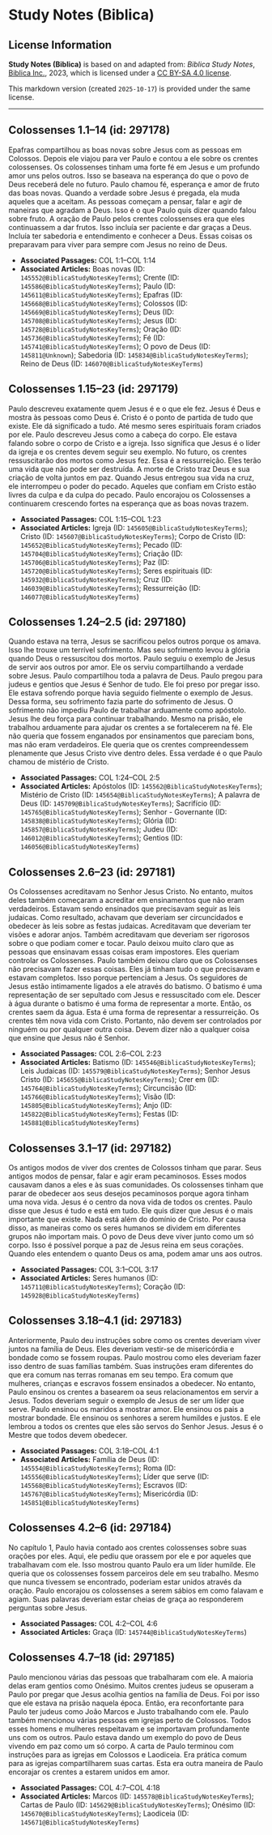 # Study Notes (Biblica)

## License Information

**Study Notes (Biblica)** is based on and adapted from: _Biblica Study Notes_, [Biblica Inc.](https://www.biblica.com/), 2023, which is licensed under a [CC BY-SA 4.0 license](https://creativecommons.org/licenses/by-sa/4.0/legalcode.en).

This markdown version (created `2025-10-17`) is provided under the same license.



--------------------------------

## Colossenses 1.1–14 (id: 297178)

Epafras compartilhou as boas novas sobre Jesus com as pessoas em Colossos. Depois ele viajou para ver Paulo e contou a ele sobre os crentes colossenses. Os colossenses tinham uma forte fé em Jesus e um profundo amor uns pelos outros. Isso se baseava na esperança do que o povo de Deus receberá dele no futuro. Paulo chamou fé, esperança e amor de fruto das boas novas. Quando a verdade sobre Jesus é pregada, ela muda aqueles que a aceitam. As pessoas começam a pensar, falar e agir de maneiras que agradam a Deus. Isso é o que Paulo quis dizer quando falou sobre fruto. A oração de Paulo pelos crentes colossenses era que eles continuassem a dar frutos. Isso incluía ser paciente e dar graças a Deus. Incluía ter sabedoria e entendimento e conhecer a Deus. Essas coisas os preparavam para viver para sempre com Jesus no reino de Deus.

* **Associated Passages:** COL 1:1–COL 1:14
* **Associated Articles:** Boas novas (ID: `145552@BiblicaStudyNotesKeyTerms`); Crente (ID: `145586@BiblicaStudyNotesKeyTerms`); Paulo (ID: `145611@BiblicaStudyNotesKeyTerms`); Epafras (ID: `145668@BiblicaStudyNotesKeyTerms`); Colossos (ID: `145669@BiblicaStudyNotesKeyTerms`); Deus (ID: `145708@BiblicaStudyNotesKeyTerms`); Jesus (ID: `145728@BiblicaStudyNotesKeyTerms`); Oração (ID: `145736@BiblicaStudyNotesKeyTerms`); Fé (ID: `145741@BiblicaStudyNotesKeyTerms`); O povo de Deus (ID: `145811@Unknown`); Sabedoria (ID: `145834@BiblicaStudyNotesKeyTerms`); Reino de Deus (ID: `146070@BiblicaStudyNotesKeyTerms`)

## Colossenses 1.15–23 (id: 297179)

Paulo descreveu exatamente quem Jesus é e o que ele fez. Jesus é Deus e mostra às pessoas como Deus é. Cristo é o ponto de partida de tudo que existe. Ele dá significado a tudo. Até mesmo seres espirituais foram criados por ele. Paulo descreveu Jesus como a cabeça do corpo. Ele estava falando sobre o corpo de Cristo e a igreja. Isso significa que Jesus é o líder da igreja e os crentes devem seguir seu exemplo. No futuro, os crentes ressuscitarão dos mortos como Jesus fez. Essa é a ressurreição. Eles terão uma vida que não pode ser destruída. A morte de Cristo traz Deus e sua criação de volta juntos em paz. Quando Jesus entregou sua vida na cruz, ele interrompeu o poder do pecado. Aqueles que confiam em Cristo estão livres da culpa e da culpa do pecado. Paulo encorajou os Colossenses a continuarem crescendo fortes na esperança que as boas novas trazem.

* **Associated Passages:** COL 1:15–COL 1:23
* **Associated Articles:** Igreja (ID: `145605@BiblicaStudyNotesKeyTerms`); Cristo (ID: `145607@BiblicaStudyNotesKeyTerms`); Corpo de Cristo (ID: `145652@BiblicaStudyNotesKeyTerms`); Pecado (ID: `145704@BiblicaStudyNotesKeyTerms`); Criação (ID: `145706@BiblicaStudyNotesKeyTerms`); Paz (ID: `145720@BiblicaStudyNotesKeyTerms`); Seres espirituais (ID: `145932@BiblicaStudyNotesKeyTerms`); Cruz (ID: `146039@BiblicaStudyNotesKeyTerms`); Ressurreição (ID: `146077@BiblicaStudyNotesKeyTerms`)

## Colossenses 1.24–2.5 (id: 297180)

Quando estava na terra, Jesus se sacrificou pelos outros porque os amava. Isso lhe trouxe um terrível sofrimento. Mas seu sofrimento levou à glória quando Deus o ressuscitou dos mortos. Paulo seguiu o exemplo de Jesus de servir aos outros por amor. Ele os serviu compartilhando a verdade sobre Jesus. Paulo compartilhou toda a palavra de Deus. Paulo pregou para judeus e gentios que Jesus é Senhor de tudo. Ele foi preso por pregar isso. Ele estava sofrendo porque havia seguido fielmente o exemplo de Jesus. Dessa forma, seu sofrimento fazia parte do sofrimento de Jesus. O sofrimento não impediu Paulo de trabalhar arduamente como apóstolo. Jesus lhe deu força para continuar trabalhando. Mesmo na prisão, ele trabalhou arduamente para ajudar os crentes a se fortalecerem na fé. Ele não queria que fossem enganados por ensinamentos que pareciam bons, mas não eram verdadeiros. Ele queria que os crentes compreendessem plenamente que Jesus Cristo vive dentro deles. Essa verdade é o que Paulo chamou de mistério de Cristo.

* **Associated Passages:** COL 1:24–COL 2:5
* **Associated Articles:** Apóstolos (ID: `145562@BiblicaStudyNotesKeyTerms`); Mistério de Cristo (ID: `145654@BiblicaStudyNotesKeyTerms`); A palavra de Deus (ID: `145709@BiblicaStudyNotesKeyTerms`); Sacrifício (ID: `145765@BiblicaStudyNotesKeyTerms`); Senhor - Governante (ID: `145838@BiblicaStudyNotesKeyTerms`); Glória (ID: `145857@BiblicaStudyNotesKeyTerms`); Judeu (ID: `146012@BiblicaStudyNotesKeyTerms`); Gentios (ID: `146056@BiblicaStudyNotesKeyTerms`)

## Colossenses 2.6–23 (id: 297181)

Os Colossenses acreditavam no Senhor Jesus Cristo. No entanto, muitos deles também começaram a acreditar em ensinamentos que não eram verdadeiros. Estavam sendo ensinados que precisavam seguir as leis judaicas. Como resultado, achavam que deveriam ser circuncidados e obedecer às leis sobre as festas judaicas. Acreditavam que deveriam ter visões e adorar anjos. Também acreditavam que deveriam ser rigorosos sobre o que podiam comer e tocar. Paulo deixou muito claro que as pessoas que ensinavam essas coisas eram impostores. Eles queriam controlar os Colossenses. Paulo também deixou claro que os Colossenses não precisavam fazer essas coisas. Eles já tinham tudo o que precisavam e estavam completos. Isso porque pertenciam a Jesus. Os seguidores de Jesus estão intimamente ligados a ele através do batismo. O batismo é uma representação de ser sepultado com Jesus e ressuscitado com ele. Descer à água durante o batismo é uma forma de representar a morte. Então, os crentes saem da água. Esta é uma forma de representar a ressurreição. Os crentes têm nova vida com Cristo. Portanto, não devem ser controlados por ninguém ou por qualquer outra coisa. Devem dizer não a qualquer coisa que ensine que Jesus não é Senhor.

* **Associated Passages:** COL 2:6–COL 2:23
* **Associated Articles:** Batismo (ID: `145546@BiblicaStudyNotesKeyTerms`); Leis Judaicas (ID: `145579@BiblicaStudyNotesKeyTerms`); Senhor Jesus Cristo (ID: `145655@BiblicaStudyNotesKeyTerms`); Crer em (ID: `145764@BiblicaStudyNotesKeyTerms`); Circuncisão (ID: `145766@BiblicaStudyNotesKeyTerms`); Visão (ID: `145805@BiblicaStudyNotesKeyTerms`); Anjo (ID: `145822@BiblicaStudyNotesKeyTerms`); Festas (ID: `145881@BiblicaStudyNotesKeyTerms`)

## Colossenses 3.1–17 (id: 297182)

Os antigos modos de viver dos crentes de Colossos tinham que parar. Seus antigos modos de pensar, falar e agir eram pecaminosos. Esses modos causavam danos a eles e às suas comunidades. Os colossenses tinham que parar de obedecer aos seus desejos pecaminosos porque agora tinham uma nova vida. Jesus é o centro da nova vida de todos os crentes. Paulo disse que Jesus é tudo e está em tudo. Ele quis dizer que Jesus é o mais importante que existe. Nada está além do domínio de Cristo. Por causa disso, as maneiras como os seres humanos se dividem em diferentes grupos não importam mais. O povo de Deus deve viver junto como um só corpo. Isso é possível porque a paz de Jesus reina em seus corações. Quando eles entendem o quanto Deus os ama, podem amar uns aos outros.

* **Associated Passages:** COL 3:1–COL 3:17
* **Associated Articles:** Seres humanos (ID: `145711@BiblicaStudyNotesKeyTerms`); Coração (ID: `145928@BiblicaStudyNotesKeyTerms`)

## Colossenses 3.18–4.1 (id: 297183)

Anteriormente, Paulo deu instruções sobre como os crentes deveriam viver juntos na família de Deus. Eles deveriam vestir\-se de misericórdia e bondade como se fossem roupas. Paulo mostrou como eles deveriam fazer isso dentro de suas famílias também. Suas instruções eram diferentes do que era comum nas terras romanas em seu tempo. Era comum que mulheres, crianças e escravos fossem ensinados a obedecer. No entanto, Paulo ensinou os crentes a basearem oa seus relacionamentos em servir a Jesus. Todos deveriam seguir o exemplo de Jesus de ser um líder que serve. Paulo ensinou os maridos a mostrar amor. Ele ensinou os pais a mostrar bondade. Ele ensinou os senhores a serem humildes e justos. E ele lembrou a todos os crentes que eles são servos do Senhor Jesus. Jesus é o Mestre que todos devem obedecer.

* **Associated Passages:** COL 3:18–COL 4:1
* **Associated Articles:** Família de Deus (ID: `145554@BiblicaStudyNotesKeyTerms`); Roma (ID: `145556@BiblicaStudyNotesKeyTerms`); Líder que serve (ID: `145568@BiblicaStudyNotesKeyTerms`); Escravos (ID: `145767@BiblicaStudyNotesKeyTerms`); Misericórdia (ID: `145851@BiblicaStudyNotesKeyTerms`)

## Colossenses 4.2–6 (id: 297184)

No capítulo 1, Paulo havia contado aos crentes colossenses sobre suas orações por eles. Aqui, ele pediu que orassem por ele e por aqueles que trabalhavam com ele. Isso mostrou quanto Paulo era um líder humilde. Ele queria que os colossenses fossem parceiros dele em seu trabalho. Mesmo que nunca tivessem se encontrado, poderiam estar unidos através da oração. Paulo encorajou os colossenses a serem sábios em como falavam e agiam. Suas palavras deveriam estar cheias de graça ao responderem perguntas sobre Jesus.

* **Associated Passages:** COL 4:2–COL 4:6
* **Associated Articles:** Graça (ID: `145744@BiblicaStudyNotesKeyTerms`)

## Colossenses 4.7–18 (id: 297185)

Paulo mencionou várias das pessoas que trabalharam com ele. A maioria delas eram gentios como Onésimo. Muitos crentes judeus se opuseram a Paulo por pregar que Jesus acolhia gentios na família de Deus. Foi por isso que ele estava na prisão naquela época. Então, era reconfortante para Paulo ter judeus como João Marcos e Justo trabalhando com ele. Paulo também mencionou várias pessoas em igrejas perto de Colossos. Todos esses homens e mulheres respeitavam e se importavam profundamente uns com os outros. Paulo estava dando um exemplo do povo de Deus vivendo em paz como um só corpo. A carta de Paulo terminou com instruções para as igrejas em Colossos e Laodiceia. Era prática comum para as igrejas compartilharem suas cartas. Esta era outra maneira de Paulo encorajar os crentes a estarem unidos em amor.

* **Associated Passages:** COL 4:7–COL 4:18
* **Associated Articles:** Marcos (ID: `145578@BiblicaStudyNotesKeyTerms`); Cartas de Paulo (ID: `145629@BiblicaStudyNotesKeyTerms`); Onésimo (ID: `145670@BiblicaStudyNotesKeyTerms`); Laodiceia (ID: `145671@BiblicaStudyNotesKeyTerms`)

